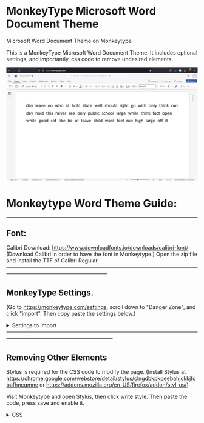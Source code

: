 # MonkeyType Microsoft Word Document Theme
Microsoft Word Document Theme on Monkeytype

This is a MonkeyType Microsoft Word Document Theme. 
It includes optional settings, and importantly, css code to remove undesired elements. 

![Image](./showcase.png)

# Monkeytype Word Theme Guide:
_______________________________________________________

## Font:
Calibri Download: https://www.downloadfonts.io/downloads/calibri-font/
(Download Calibri in order to have the font in Monkeytype.)
Open the zip file and install the TTF of Calibri Regular
———————————————————————————————————————————————————————

## MonkeyType Settings. 
(Go to https://monkeytype.com/settings, scroll down to "Danger Zone", and click "import". Then copy paste the settings below.)
<details>
 <summary>Settings to Import</summary>
{"theme":"vscode","themeLight":"serika","themeDark":"serika_dark","autoSwitchTheme":false,"customTheme":true,"customThemeColors":["#ffffff","#000000","#e2b714","#1c1c1c","#2c2e31","#000000","#ca4754","#7e2a33","#ca4754","#7e2a33"],"favThemes":[],"showKeyTips":false,"smoothCaret":"medium","quickRestart":"tab","punctuation":false,"numbers":false,"words":10,"time":15,"mode":"time","quoteLength":[3],"language":"english","fontSize":2.2,"freedomMode":false,"difficulty":"normal","blindMode":false,"quickEnd":false,"caretStyle":"default","paceCaretStyle":"underline","flipTestColors":false,"layout":"default","funbox":"none","confidenceMode":"off","indicateTypos":"below","timerStyle":"mini","liveSpeedStyle":"off","liveAccStyle":"off","liveBurstStyle":"off","colorfulMode":true,"randomTheme":"off","timerColor":"main","timerOpacity":"0.25","stopOnError":"off","showAllLines":false,"keymapMode":"off","keymapStyle":"staggered","keymapLegendStyle":"lowercase","keymapLayout":"colemak","keymapShowTopRow":"layout","fontFamily":"Calibri","smoothLineScroll":true,"alwaysShowDecimalPlaces":true,"alwaysShowWordsHistory":false,"singleListCommandLine":"manual","capsLockWarning":false,"playSoundOnError":"off","playSoundOnClick":"off","soundVolume":"1.0","startGraphsAtZero":true,"showOutOfFocusWarning":false,"paceCaret":"off","paceCaretCustomSpeed":190,"repeatedPace":true,"accountChart":["off","on","on","on"],"minWpm":"off","minWpmCustomSpeed":100,"highlightMode":"letter","typingSpeedUnit":"wpm","ads":"off","hideExtraLetters":false,"strictSpace":false,"minAcc":"off","minAccCustom":90,"monkey":false,"repeatQuotes":"off","oppositeShiftMode":"off","customBackground":"https://i.imgur.com/PYI1JhQ.png","customBackgroundSize":"cover","customBackgroundFilter":[0,1,1,1],"customLayoutfluid":"qwerty#colemak","monkeyPowerLevel":"off","minBurst":"off","minBurstCustomSpeed":100,"burstHeatmap":false,"britishEnglish":false,"lazyMode":false,"showAverage":"off","tapeMode":"off","maxLineWidth":65}
</details>
————————————————————————————————————————————————————————

## Removing Other Elements
Stylus is required for the CSS code to modify the page. 
(Install Stylus at 
https://chrome.google.com/webstore/detail/stylus/clngdbkpkpeebahjckkjfobafhncgmne or https://addons.mozilla.org/en-US/firefox/addon/styl-us/) 

Visit Monkeytype and open Stylus, then click write style. Then paste the code, press save and enable it.
<details>
 <summary>CSS</summary>

#top .logo .text {
    visibility: hidden !important;
}
a#logo {
    display: none !important;
    visibility: hidden !important;
}
a#startTestButton.textButton.view-start{
    visibility:hidden !important;
}
div.icon{
    visibility:hidden !important;
}
div.text{
    visibility:hidden !important;
}
button#contactPopupButton.textButton{
    visibility:hidden !important;
}
button#supportMeButton.textButton{
    visibility:hidden !important;
}
button#contactPopupButton.textButton{
    visibility:hidden !important;
}
a.textButton{
    visibility:hidden !important;
}
button.current-theme.textButton{
    visibility:hidden !important;
}
button.currentVersion.textButton{
    visibility:hidden !important;
}
a.textButton.account.view-account{
    visibility:hidden !important;
}
#top .logo .text .top {
    visibility: hidden; 
}
div.textButton {
    visibility:hidden;
}

#top .logo .icon{
    visibility: hidden !important;
}
#top .logo .bottom {
    visibility: hidden;
}

#bottom {
visibility: hidden;
}

#top .icon {
visibility: hidden;
}
#top .account {
visibility: hidden;
}
#top .notifications {
visibility: hidden;
}
#menu {
visibility: hidden;
display: none;
}   
#testConfig {
visibility: hidden;
}
#typingTest {

    transform: translateY(-140px);
    margin-left: 10%;
    margin-right: 10%;
}

#commandLine {
    background: none !important;
}
#commandLineWrapper {
    background: none;
    backdrop-filter: blur(5px) brightness(0.5);
    transition: 0.5s ease;
}
#commandLine input {
    background: none !important;
}
#commandLine > div:first-child {
    border-radius: 0;
    border-bottom: 1px solid var(--sub-color) !important;
}

/* command line scrollbar */
#commandLine .suggestions {
    scrollbar-width: none !important;
    scrollbar-color: rgba(255, 255, 255, .1) transparent !important;
}
#commandLine .suggestions:hover {
    scrollbar-width: thin !important;
}
#commandLine .suggestions::-webkit-scrollbar {
    width: 0px;
}
#commandLine .suggestions:hover::-webkit-scrollbar {
    width: 7px;
}
</details>
